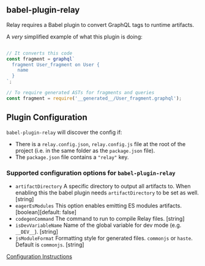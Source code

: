 babel-plugin-relay
---

Relay requires a Babel plugin to convert GraphQL tags to runtime artifacts.


A *very* simplified example of what this plugin is doing:

```js

// It converts this code
const fragment = graphql`
  fragment User_fragment on User {
    name
  }
`;

// To require generated ASTs for fragments and queries
const fragment = require('__generated__/User_fragment.graphql');
```

## Plugin Configuration

`babel-plugin-relay` will discover the config if:

- There is a `relay.config.json`, `relay.config.js` file at the root of the
project (i.e. in the same folder as the `package.json` file).
- The `package.json` file contains a `"relay"` key.

### Supported configuration options for `babel-plugin-relay`

- `artifactDirectory`   A specific directory to output all artifacts to. When
                        enabling this the babel plugin needs `artifactDirectory`
                        to be set as well.                              [string]
- `eagerEsModules`      This option enables emitting ES modules artifacts.
                                                       [boolean][default: false]
- `codegenCommand`      The command to run to compile Relay files.
                                                                        [string]
- `isDevVariableName`   Name of the global variable for dev mode
                        (e.g. `__DEV__`).
                                                                        [string]
- `jsModuleFormat`      Formatting style for generated files. `commonjs`
                        or `haste`. Default is `commonjs`.
                                                                        [string]

[Configuration Instructions](
https://relay.dev/docs/getting-started/installation-and-setup/#set-up-babel-plugin-relay)
